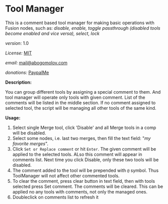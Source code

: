 # Tool Manager
This is a comment based tool manager for making basic operations with Fusion nodes, such as: _disable, enable, toggle passthrough (disabled tools become enabled and vice versa), select, lock_

_version_: 1.0

_License:_ [MIT](https://mit-license.org/)

_email:_ mail@abogomolov.com

_donations:_ [PaypalMe](https://paypal.me/aabogomolov/10usd)

**Description:**

You can group different tools by assigning a special comment to them. And tool manager will operate only tools with given comment. List of the comments will be listed in the middle section. If no comment assigned to selected tool, the script will be managing all other tools of the same kind. 

**Usage:**

1. Select single Merge tool, click 'Disable' and all Merge tools in a comp will be disabled.
2. Select some nodes, i.e. last two merges, then fill the text field: "_my favorite merges_". 
3. Click `Set or Replace comment` or hit `Enter`. The given comment will be applied to the selected tools. ALso this comment will appear in comments list. Next time you click Disable, only these two tools will be disabled. 
4. The comment added to the tool will be prepended with `@` symbol. Thus ToolManager will not affect other commented tools. 
5. To clear the comment, press clear button in text field, then with tools selected press Set comment. The comments will be cleared. This can be applied no any tools with comments, not only the managed ones.
6. Doubleclick on comments list to refresh it
